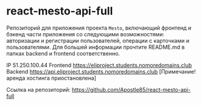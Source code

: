 # react-mesto-api-full
Репозиторий для приложения проекта `Mesto`, включающий фронтенд и бэкенд части приложения со следующими возможностями: авторизации и регистрации пользователей, операции с карточками и пользователями. Для большей информации прочтите README.md в папках backend и frontend соответственно.
  
IP 51.250.100.44
Frontend https://eliproject.students.nomoredomains.club
Backend https://api.eliproject.students.nomoredomains.club
[Примечание! аренда хостинга приостановлена]

Ссылка на репозиторий:
https://github.com/Apostle85/react-mesto-api-full
